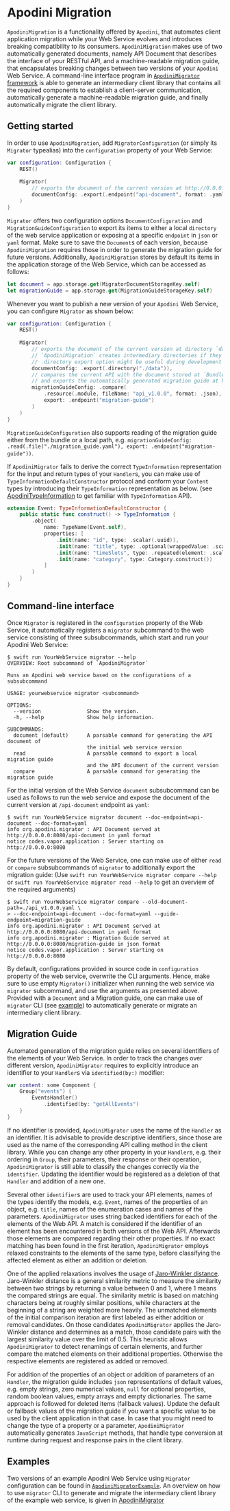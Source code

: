 <!--
                  
This source file is part of the Apodini open source project

SPDX-FileCopyrightText: 2019-2021 Paul Schmiedmayer and the Apodini project authors (see CONTRIBUTORS.md) <paul.schmiedmayer@tum.de>

SPDX-License-Identifier: MIT
             
-->

#  Apodini Migration

`ApodiniMigration` is a functionality offered by ``Apodini``, that automates client application migration while your Web Service evolves
and introduces breaking compatibility to its consumers. `ApodiniMigration` makes use of two automatically generated documents,
namely API Document that describes the interface of your RESTful API, and a machine-readable migration guide, 
that encapsulates breaking changes between two versions of your ``Apodini`` Web Service. A command-line interface program in 
[`ApodiniMigrator` framework](https://github.com/Apodini/ApodiniMigrator) is able to generate an intermediary client library that contains 
all the required components to establish a client-server communication, automatically generate a machine-readable migration guide, and 
finally automatically migrate the client library.


## Getting started

In order to use `ApodiniMigration`, add ``MigratorConfiguration`` (or simply its ``Migrator`` typealias) into the `configuration` property of your Web Service:

```swift
var configuration: Configuration {
    REST()
    
    Migrator(
        // exports the document of the current version at http://0.0.0.0:8080/api-document in `yaml` format
        documentConfig: .export(.endpoint("api-document", format: .yaml))
    )
}
```
``Migrator`` offers two configuration options ``DocumentConfiguration`` and ``MigrationGuideConfiguration`` to export its items 
to either a local `directory` of the web service application or exposing at a specific ``endpoint`` in `json` or `yaml` format. 
Make sure to save the `Document`s of each version, because `ApodiniMigration` requires those in order to generate the migration guide for future versions.
Additionally, `ApodiniMigration` stores by default its items in the application storage of the Web Service, which can be accessed as follows:

```swift
let document = app.storage.get(MigratorDocumentStorageKey.self)
let migrationGuide = app.storage.get(MigrationGuideStorageKey.self)
```

Whenever you want to publish a new version of your ``Apodini`` Web Service, you can configure ``Migrator`` as shown below:

```swift
var configuration: Configuration {
    REST()
    
    Migrator(
        // exports the document of the current version at directory `data` in `json` format
        // `ApodiniMigration` creates intermediary directories if they do not exist,
        // .directory export option might be useful during development to inspect the content
        documentConfig: .export(.directory("./data")),
        // compares the current API with the document stored at `Bundle.module`,
        // and exports the automatically generated migration guide at http://0.0.0.0:8080/migration-guide in `yaml` format
        migrationGuideConfig: .compare(
            .resource(.module, fileName: "api_v1.0.0", format: .json),
            export: .endpoint("migration-guide")
        )
    )
}
```
`MigrationGuideConfiguration` also supports reading of the migration guide either from the bundle or a local path, 
e.g. `migrationGuideConfig: .read(.file("./migration_guide.yaml"), export: .endpoint("migration-guide"))`.

If `ApodiniMigrator` fails to derive the correct `TypeInformation` representation for the input and return types of your `Handler`s, you can make use of 
`TypeInformationDefaultConstructor` protocol and conform your `Content` types by introducing their `TypeInformation` representation as below. 
(see [ApodiniTypeInformation](https://github.com/Apodini/ApodiniTypeInformation) to get familiar with `TypeInformation` API).

```swift
extension Event: TypeInformationDefaultConstructor {
    public static func construct() -> TypeInformation {
        .object(
            name: TypeName(Event.self),
            properties: [
                .init(name: "id", type: .scalar(.uuid)),
                .init(name: "title", type: .optional(wrappedValue: .scalar(.string))),
                .init(name: "timeSlots", type: .repeated(element: .scalar(.data))),
                .init(name: "category", type: Category.construct())
            ]
        )
    }
}
```

## Command-line interface

Once `Migrator` is registered in the `configuration` property of the Web Service, it automatically registers a `migrator` subcommand to the web service 
consisting of three subsubcommands, which start and run your Apodini Web Service:

```console
$ swift run YourWebService migrator --help
OVERVIEW: Root subcommand of `ApodiniMigrator`

Runs an Apodini web service based on the configurations of a subsubcommand

USAGE: yourwebservice migrator <subcommand>

OPTIONS:
  --version               Show the version.
  -h, --help              Show help information.

SUBCOMMANDS:
  document (default)      A parsable command for generating the API document of
                          the initial web service version
  read                    A parsable command to export a local migration guide
                          and the API document of the current version
  compare                 A parsable command for generating the migration guide
```

For the initial version of the Web Service `document` subsubcommand can be used as follows to run the web service and expose the document of the current version at `/api-document` endpoint as `yaml`:

```console
$ swift run YourWebService migrator document --doc-endpoint=api-document --doc-format=yaml
info org.apodini.migrator : API Document served at http://0.0.0.0:8080/api-document in yaml format
notice codes.vapor.application : Server starting on http://0.0.0.0:8080
```

For the future versions of the Web Service, one can make use of either `read` or `compare` subsubcommands of `migrator` to additionally export the migration guide: 
(Use `swift run YourWebService migrator compare --help` or `swift run YourWebService migrator read --help` to get an overview of the required arguments)

```console
$ swift run YourWebService migrator compare --old-document-path=./api_v1.0.0.yaml \
> --doc-endpoint=api-document --doc-format=yaml --guide-endpoint=migration-guide
info org.apodini.migrator : API Document served at http://0.0.0.0:8080/api-document in yaml format
info org.apodini.migrator : Migration Guide served at http://0.0.0.0:8080/migration-guide in json format
notice codes.vapor.application : Server starting on http://0.0.0.0:8080
```

By default, configurations provided in source code in `configuration` property of the web service, overwrite the CLI arguments. 
Hence, make sure to use empty `Migrator()` initializer when running the web service via `migrator` subcommand, and use the arguments as presented above. 
Provided with a `Document` and a Migration guide, one can make use of `migrator` CLI (see [example](https://github.com/Apodini/ApodiniMigrator#apodinimigratorexample)) 
to automatically generate or migrate an intermediary client library.

## Migration Guide

Automated generation of the migration guide relies on several identifiers of the elements of your Web Service. In order to track the changes over different version,
`ApodiniMigrator` requires to explicitly introduce an identifier to your `Handler`s via `identified(by:)` modifier:

```swift
var content: some Component {
    Group("events") {
        EventsHandler()
            .identified(by: "getAllEvents")
    }
}
```
If no identifier is provided, `ApodiniMigrator` uses the name of the `Handler` as an identifier. It is advisable to provide descriptive identifiers, since those are
used as the name of the corresponding API calling method in the client library. While you can change any other property in your `Handler`s, e.g. their ordering in `Group`,
their parameters, their response or their operation, `ApodiniMigrator` is still able to classify the changes correctly via the `identifier`. 
Updating the identifier would be registered as a deletion of that `Handler` and addition of a new one.

Several other `identifier`s are used to track your API elements, names of the types identify the models, e.g. `Event`, names of the properties of an object, e.g. `title`,
names of the enumeration cases and names of the parameters. `ApodiniMigrator` uses string backed identifiers for each of the elements of the Web API. 
A match is considered if the identifier of an element has been encountered in both versions of the Web API. Afterwards those elements are compared regarding 
their other properties. If no exact matching has been found in the first iteration, `ApodiniMigrator` employs relaxed constraints to the elements of the same type,
before classifying the affected element as either an addition or deletion. 

One of the applied relaxations involves the usage of [Jaro-Winkler distance](https://en.wikipedia.org/wiki/Jaro%E2%80%93Winkler_distance).
Jaro-Winkler distance is a general similarity metric to measure the similarity between two strings by returning a value between 0 and 1, 
where 1 means the compared strings are equal. The similarity metric is based on matching characters being at roughly similar positions, 
while characters at the beginning of a string are weighted more heavily. The unmatched elements of the initial comparison iteration are first labeled as 
either addition or removal candidates. On those candidates `ApodiniMigrator` applies the Jaro-Winkler distance and determines as a match, 
those candidate pairs with the largest similarity value over the limit of 0.5. This heuristic allows `ApodiniMigrator` to detect 
renamings of certain elements, and further compare the matched elements on their additional properties. 
Otherwise the respective elements are registered as added or removed.

For addition of the properties of an object or addition of parameters of an `Handler`, the migration guide includes `json` representations of 
default values, e.g. empty strings, zero numerical values, `null` for optional properties, random boolean values, empty arrays and empty dictionaries. The same
approach is followed for deleted items (fallback values). Update the default or fallback values of the migration guide if you want a specific value to be used 
by the client application in that case. In case that you might need to change the type of a property or a parameter, `ApodiniMigrator` automatically
generates `JavaScript` methods, that handle type conversion at runtime during request and response pairs in the client library.

## Examples

Two versions of an example Apodini Web Service using `Migrator` configuration can be found in [`ApodiniMigratorExample`](https://github.com/Apodini/ApodiniMigratorExample).
An overview on how to use `migrator` CLI to generate and migrate the intermediary client library of the example web service, is given in 
[ApodiniMigrator](https://github.com/Apodini/ApodiniMigrator)



